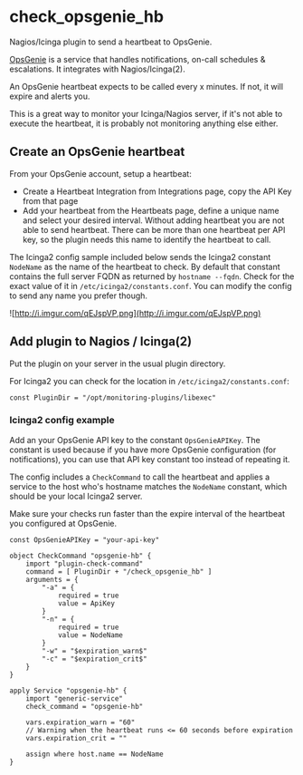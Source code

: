 # check_opsgenie_hb
Nagios/Icinga plugin to send a heartbeat to OpsGenie.

[OpsGenie](www.opsgenie.com) is a service that handles notifications, on-call schedules & escalations. It integrates with Nagios/Icinga(2).

An OpsGenie heartbeat expects to be called every x minutes. If not, it will expire and alerts you.

This is a great way to monitor your Icinga/Nagios server, if it's not able to execute the heartbeat, it is probably not monitoring anything else either.

## Create an OpsGenie heartbeat

From your OpsGenie account, setup a heartbeat:

* Create a Heartbeat Integration from Integrations page, copy the API Key from that page
* Add your heartbeat from the Heartbeats page, define a unique name and select your desired interval. Without adding heartbeat you are not able to send heartbeat. There can be more than one heartbeat per API key, so the plugin needs this name to identify the heartbeat to call.

The Icinga2 config sample included below sends the Icinga2 constant `NodeName` as the name of the heartbeat to check. By default that constant contains the full server FQDN as returned by `hostname --fqdn`. Check for the exact value of it in `/etc/icinga2/constants.conf`. You can modify the config to send any name you prefer though.

![http://i.imgur.com/qEJspVP.png](http://i.imgur.com/qEJspVP.png)
## Add plugin to Nagios / Icinga(2)
Put the plugin on your server in the usual plugin directory.

For Icinga2 you can check for the location in `/etc/icinga2/constants.conf`:
```icinga2
const PluginDir = "/opt/monitoring-plugins/libexec"
```

### Icinga2 config example
Add an your OpsGenie API key to the constant `OpsGenieAPIKey`. The constant is used because if you have more OpsGenie configuration (for notifications), you can use that API key constant too instead of repeating it.

The config includes a `CheckCommand` to call the heartbeat and applies a service to the host who's hostname matches the `NodeName` constant, which should be your local Icinga2 server.

Make sure your checks run faster than the expire interval of the heartbeat you configured at OpsGenie.  

```icinga2
const OpsGenieAPIKey = "your-api-key"

object CheckCommand "opsgenie-hb" {
    import "plugin-check-command"
    command = [ PluginDir + "/check_opsgenie_hb" ]
    arguments = {
        "-a" = {
            required = true
            value = ApiKey
        }
        "-n" = {
            required = true
            value = NodeName
        }
        "-w" = "$expiration_warn$"
        "-c" = "$expiration_crit$"
    }
}

apply Service "opsgenie-hb" {
    import "generic-service"
    check_command = "opsgenie-hb"

    vars.expiration_warn = "60"
    // Warning when the heartbeat runs <= 60 seconds before expiration
    vars.expiration_crit = ""

    assign where host.name == NodeName
}

```
